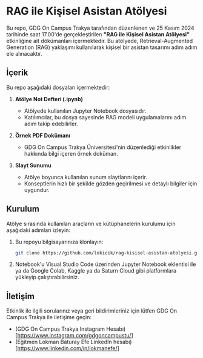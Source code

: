 # RAG ile Kişisel Asistan Atölyesi  

Bu repo, GDG On Campus Trakya tarafından düzenlenen ve 25 Kasım 2024 tarihinde saat 17.00'de gerçekleştirilen **"RAG ile Kişisel Asistan Atölyesi"** etkinliğine ait dökümanları içermektedir. Bu atölyede, Retrieval-Augmented Generation (RAG) yaklaşımı kullanılarak kişisel bir asistan tasarımı adım adım ele alınacaktır.  

## İçerik  

Bu repo aşağıdaki dosyaları içermektedir:  

1. **Atölye Not Defteri (.ipynb)**  
   - Atölyede kullanılan Jupyter Notebook dosyasıdır.  
   - Katılımcılar, bu dosya sayesinde RAG modeli uygulamalarını adım adım takip edebilirler.  

2. **Örnek PDF Dokümanı**  
   - GDG On Campus Trakya Üniversitesi'nin düzenlediği etkinlikler hakkında bilgi içeren örnek doküman.  

3. **Slayt Sunumu**  
   - Atölye boyunca kullanılan sunum slaytlarını içerir.  
   - Konseptlerin hızlı bir şekilde gözden geçirilmesi ve detaylı bilgiler için uygundur.  

## Kurulum  

Atölye sırasında kullanılan araçların ve kütüphanelerin kurulumu için aşağıdaki adımları izleyin:  

1. Bu repoyu bilgisayarınıza klonlayın:  
   ```bash  
   git clone https://github.com/lokicik/rag-kisisel-asistan-atolyesi.git

2. Notebook'u Visual Studio Code üzerinden Jupyter Notebook eklentisi ile ya da Google Colab, Kaggle ya da Saturn Cloud gibi platformlara yükleyip çalıştırabilirsiniz.

## İletişim
Etkinlik ile ilgili sorularınız veya geri bildirimleriniz için lütfen GDG On Campus Trakya ile iletişime geçin:

* (GDG On Campus Trakya Instagram Hesabı)[https://www.instagram.com/gdgoncampustu/]
* (Eğitmen Lokman Baturay Efe LinkedIn hesabı)[https://www.linkedin.com/in/lokmanefe/]
